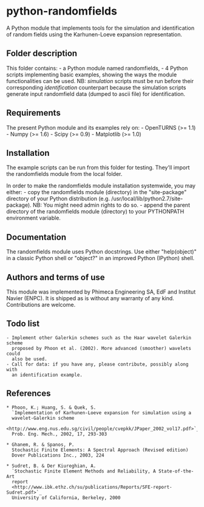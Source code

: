 python-randomfields
===================

A Python module that implements tools for the simulation and identification of
random fields using the Karhunen-Loeve expansion representation.

Folder description
------------------

This folder contains:
    - a Python module named randomfields,
    - 4 Python scripts implementing basic examples, showing the ways the module
      functionalities can be used.
      NB: *_simulation_* scripts must be run before their corresponding
      *_identification_* counterpart because the simulation scripts generate
      input randomfield data (dumped to ascii file) for identification.

Requirements
------------

The present Python module and its examples rely on:
    - OpenTURNS (>= 1.1)
    - Numpy (>= 1.6)
    - Scipy (>= 0.9)
    - Matplotlib (>= 1.0)

Installation
------------

The example scripts can be run from this folder for testing. They'll import the
randomfields module from the local folder.

In order to make the randomfields module installation systemwide, you may
either:
    - copy the randomfields module (directory) in the "site-package" directory
      of your Python distribution (e.g. /usr/local/lib/python2.7/site-package).
      NB: You might need admin rights to do so.
    - append the parent directory of the randomfields module (directory) to
      your PYTHONPATH environment variable.

Documentation
-------------

The randomfields module uses Python docstrings. Use either "help(object)" in a
classic Python shell or "object?" in an improved Python (IPython) shell.

Authors and terms of use
------------------------

This module was implemented by Phimeca Engineering SA, EdF and Institut Navier
(ENPC). It is shipped as is without any warranty of any kind. Contributions are
welcome.

Todo list
---------

    - Implement other Galerkin schemes such as the Haar wavelet Galerkin scheme
      proposed by Phoon et al. (2002). More advanced (smoother) wavelets could
      also be used.
    - Call for data: if you have any, please contribute, possibly along with
      an identification example.

References
----------

    * Phoon, K.; Huang, S. & Quek, S.
      `Implementation of Karhunen-Loeve expansion for simulation using a
      wavelet-Galerkin scheme
      <http://www.eng.nus.edu.sg/civil/people/cvepkk/JPaper_2002_vol17.pdf>`_
      Prob. Eng. Mech., 2002, 17, 293-303

    * Ghanem, R. & Spanos, P.
      Stochastic Finite Elements: A Spectral Approach (Revised edition)
      Dover Publications Inc., 2003, 224

    * Sudret, B. & Der Kiureghian, A.
      `Stochastic Finite Element Methods and Reliability, A State-of-the-Art
      report
      <http://www.ibk.ethz.ch/su/publications/Reports/SFE-report-Sudret.pdf>`_
      University of California, Berkeley, 2000
